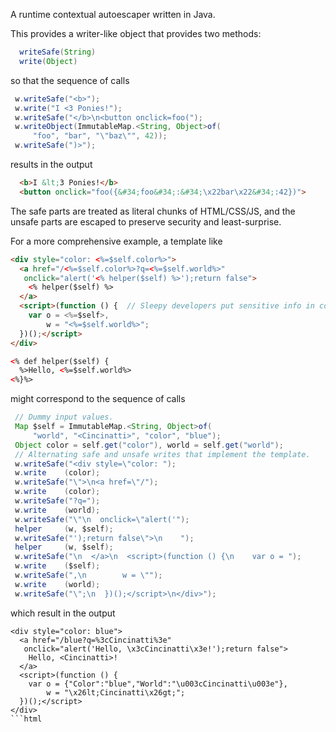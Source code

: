 A runtime contextual autoescaper written in Java.

This provides a writer-like object that provides two methods:

```java
  writeSafe(String)
  write(Object)
```

so that the sequence of calls

```java
 w.writeSafe("<b>");
 w.write("I <3 Ponies!");
 w.writeSafe("</b>\n<button onclick=foo(");
 w.writeObject(ImmutableMap.<String, Object>of(
     "foo", "bar", "\"baz\"", 42));
 w.writeSafe(")>");
```

results in the output

```html
  <b>I &lt;3 Ponies!</b>
  <button onclick="foo({&#34;foo&#34;:&#34;\x22bar\x22&#34;:42})">
```

The safe parts are treated as literal chunks of HTML/CSS/JS, and the unsafe
parts are escaped to preserve security and least-surprise.

For a more comprehensive example, a template like

```html
<div style="color: <%=$self.color%>">
  <a href="/<%=$self.color%>?q=<%=$self.world%>"
   onclick="alert('<% helper($self) %>');return false">
    <% helper($self) %>
  </a>
  <script>(function () {  // Sleepy developers put sensitive info in comments.
    var o = <%=$self>,
        w = "<%=$self.world%>";
  })();</script>
</div>

<% def helper($self) {
  %>Hello, <%=$self.world%>
<%}%>
```

might correspond to the sequence of calls

```java
 // Dummy input values.
 Map $self = ImmutableMap.<String, Object>of(
     "world", "<Cincinatti>", "color", "blue");
 Object color = self.get("color"), world = self.get("world");
 // Alternating safe and unsafe writes that implement the template.
 w.writeSafe("<div style=\"color: ");
 w.write    (color);
 w.writeSafe("\">\n<a href=\"/");
 w.write    (color);
 w.writeSafe("?q=");
 w.write    (world);
 w.writeSafe("\"\n  onclick=\"alert('");
 helper     (w, $self);
 w.writeSafe("');return false\">\n    ");
 helper     (w, $self);
 w.writeSafe("\n  </a>\n  <script>(function () {\n    var o = ");
 w.write    ($self);
 w.writeSafe(",\n        w = \"");
 w.write    (world);
 w.writeSafe("\";\n  })();</script>\n</div>");
```

which result in the output

```
<div style="color: blue">
  <a href="/blue?q=%3cCincinatti%3e"
   onclick="alert('Hello, \x3cCincinatti\x3e!');return false">
    Hello, <Cincinatti>!
  </a>
  <script>(function () {
    var o = {"Color":"blue","World":"\u003cCincinatti\u003e"},
        w = "\x26lt;Cincinatti\x26gt;";
  })();</script>
</div>
```html
